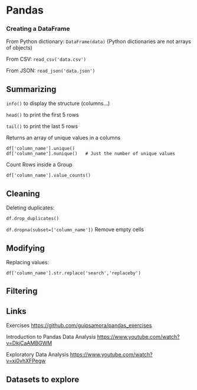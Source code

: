 # Pandas

### Creating a DataFrame

From Python dictionary: ```DataFrame(data)``` (Python dictionaries are not arrays of objects)

From CSV: ```read_csv('data.csv')```

From JSON: ```read_json('data.json')```


## Summarizing

```info()``` to display the structure (columns...)

```head()``` to print the first 5 rows

```tail()``` to print the last 5 rows

Returns an array of unique values in a columns
```
df['column_name'].unique()
df['column_name'].nunique()   # Just the number of unique values
```

Count Rows inside a Group
```
df['column_name'].value_counts()
```


## Cleaning

Deleting duplicates:
```
df.drop_duplicates()
```

```df.dropna(subset=['column_name'])``` Remove empty cells


## Modifying

Replacing values:
```
df['column_name'].str.replace('search','replaceby')
```


## Filtering



## Links

Exercises https://github.com/guipsamora/pandas_exercises

Introduction to Pandas Data Analysis https://www.youtube.com/watch?v=DkjCaAMBGWM

Exploratory Data Analysis https://www.youtube.com/watch?v=xi0vhXFPegw


## Datasets to explore
